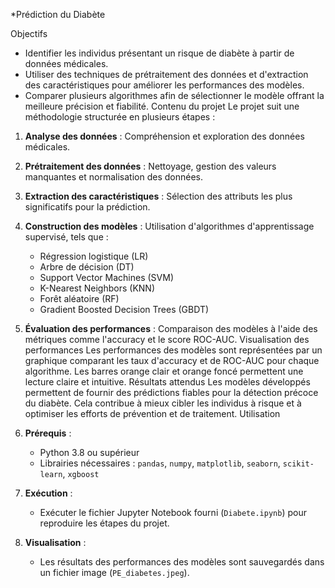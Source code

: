 *Prédiction du Diabète 

Objectifs
- Identifier les individus présentant un risque de diabète à partir de données médicales.
- Utiliser des techniques de prétraitement des données et d'extraction des caractéristiques pour améliorer les performances des modèles.
- Comparer plusieurs algorithmes afin de sélectionner le modèle offrant la meilleure précision et fiabilité.
Contenu du projet
Le projet suit une méthodologie structurée en plusieurs étapes :
1. **Analyse des données** : Compréhension et exploration des données médicales.
2. **Prétraitement des données** : Nettoyage, gestion des valeurs manquantes et normalisation des données.
3. **Extraction des caractéristiques** : Sélection des attributs les plus significatifs pour la prédiction.
4. **Construction des modèles** : Utilisation d'algorithmes d'apprentissage supervisé, tels que :
   - Régression logistique (LR)
   - Arbre de décision (DT)
   - Support Vector Machines (SVM)
   - K-Nearest Neighbors (KNN)
   - Forêt aléatoire (RF)
   - Gradient Boosted Decision Trees (GBDT)
5. **Évaluation des performances** : Comparaison des modèles à l'aide des métriques comme l'accuracy et le score ROC-AUC.
Visualisation des performances
Les performances des modèles sont représentées par un graphique comparant les taux d'accuracy et de ROC-AUC pour chaque algorithme. Les barres orange clair et orange foncé permettent une lecture claire et intuitive.
Résultats attendus
Les modèles développés permettent de fournir des prédictions fiables pour la détection précoce du diabète. Cela contribue à mieux cibler les individus à risque et à optimiser les efforts de prévention et de traitement.
Utilisation
1. **Prérequis** :
   - Python 3.8 ou supérieur
   - Librairies nécessaires : `pandas`, `numpy`, `matplotlib`, `seaborn`, `scikit-learn`, `xgboost`

2. **Exécution** :
   - Exécuter le fichier Jupyter Notebook fourni (`Diabete.ipynb`) pour reproduire les étapes du projet.

3. **Visualisation** :
   - Les résultats des performances des modèles sont sauvegardés dans un fichier image (`PE_diabetes.jpeg`).
